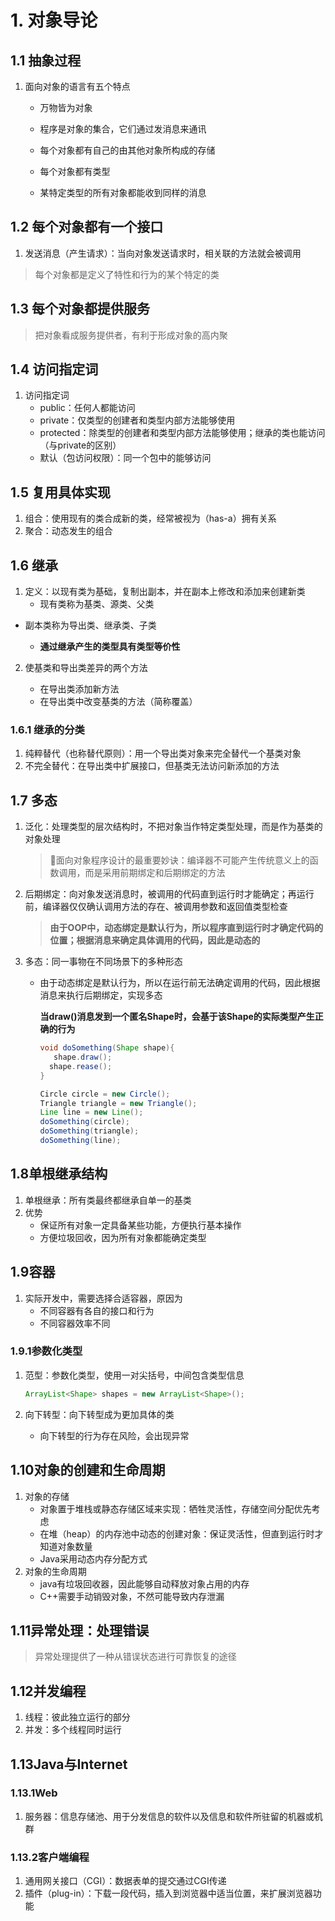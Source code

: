 # 1. 对象导论

## 1.1 抽象过程

1. 面向对象的语言有五个特点

   - 万物皆为对象

   - 程序是对象的集合，它们通过发消息来通讯

     <!--一盏电灯是一个程序，灯泡、灯座则为对象-->

   - 每个对象都有自己的由其他对象所构成的存储

   - 每个对象都有类型

   - 某特定类型的所有对象都能收到同样的消息

      <!--父类几何体，子类圆形、正方形，子类对象都能收到几何体类型的信息-->

## 1.2 每个对象都有一个接口

1. 发送消息（产生请求）：当向对象发送请求时，相关联的方法就会被调用

> 每个对象都是定义了特性和行为的某个特定的类

## 1.3 每个对象都提供服务

> 把对象看成服务提供者，有利于形成对象的高内聚

## 1.4 访问指定词

<!--被隐藏的具体实现-->

1. 访问指定词
   - public：任何人都能访问
   - private：仅类型的创建者和类型内部方法能够使用
   - protected：除类型的创建者和类型内部方法能够使用；继承的类也能访问（与private的区别）
   - 默认（包访问权限）：同一个包中的能够访问

## 1.5 复用具体实现

1. 组合：使用现有的类合成新的类，经常被视为（has-a）拥有关系
2. 聚合：动态发生的组合

## 1.6 继承

1. 定义：以现有类为基础，复制出副本，并在副本上修改和添加来创建新类
   - 现有类称为基类、源类、父类
   
- 副本类称为导出类、继承类、子类
  
   - **通过继承产生的类型具有类型等价性**
   
     <!--发给基类对象的消息同时也能发给导出类-->
   
2. 使基类和导出类差异的两个方法

   - 在导出类添加新方法
   - 在导出类中改变基类的方法（简称覆盖）

### 1.6.1 继承的分类

1. 纯粹替代（也称替代原则）：用一个导出类对象来完全替代一个基类对象
2. 不完全替代：在导出类中扩展接口，但基类无法访问新添加的方法



## 1.7 多态

1. 泛化：处理类型的层次结构时，不把对象当作特定类型处理，而是作为基类的对象处理

   <!--比如处理三角形、圆形、矩形，不作为特殊类处理，而是统一看成形状，因为都有绘制、移动等方法-->

   > 面向对象程序设计的最重要妙诀：编译器不可能产生传统意义上的函数调用，而是采用前期绑定和后期绑定的方法

2. 后期绑定：向对象发送消息时，被调用的代码直到运行时才能确定；再运行前，编译器仅仅确认调用方法的存在、被调用参数和返回值类型检查

   > **由于OOP中，动态绑定是默认行为，所以程序直到运行时才确定代码的位置；根据消息来确定具体调用的代码，因此是动态的**

3. 多态：同一事物在不同场景下的多种形态

   - 由于动态绑定是默认行为，所以在运行前无法确定调用的代码，因此根据消息来执行后期绑定，实现多态

     <!--示例代码-->

     **当draw()消息发到一个匿名Shape时，会基于该Shape的实际类型产生正确的行为**

     ```java
     void doSomething(Shape shape){
     	shape.draw();
       shape.rease();
     }
     ```

     ```java
     Circle circle = new Circle();
     Triangle triangle = new Triangle();
     Line line = new Line();
     doSomething(circle);
     doSomething(triangle);
     doSomething(line);
     ```

     

## 1.8单根继承结构

1. 单根继承：所有类最终都继承自单一的基类
2. 优势
   - 保证所有对象一定具备某些功能，方便执行基本操作
   - 方便垃圾回收，因为所有对象都能确定类型

## 1.9容器

1. 实际开发中，需要选择合适容器，原因为
   - 不同容器有各自的接口和行为
   - 不同容器效率不同

### 1.9.1参数化类型

1. 范型：参数化类型，使用一对尖括号，中间包含类型信息

   ```java
   ArrayList<Shape> shapes = new ArrayList<Shape>();
   ```

2. 向下转型：向下转型成为更加具体的类

   - 向下转型的行为存在风险，会出现异常

   <!--比如：Circle是Shape的一个类，但是无法得知某个Object是Shape类还是Circle类-->



## 1.10对象的创建和生命周期

1. 对象的存储
   - 对象置于堆栈或静态存储区域来实现：牺牲灵活性，存储空间分配优先考虑
   - 在堆（heap）的内存池中动态的创建对象：保证灵活性，但直到运行时才知道对象数量
   - Java采用动态内存分配方式
2. 对象的生命周期
   - java有垃圾回收器，因此能够自动释放对象占用的内存
   - C++需要手动销毁对象，不然可能导致内存泄漏



## 1.11异常处理：处理错误

> 异常处理提供了一种从错误状态进行可靠恢复的途径



## 1.12并发编程

1. 线程：彼此独立运行的部分
2. 并发：多个线程同时运行

## 1.13Java与Internet

### 1.13.1Web

1. 服务器：信息存储池、用于分发信息的软件以及信息和软件所驻留的机器或机群

### 1.13.2客户端编程

1. 通用网关接口（CGI）：数据表单的提交通过CGI传递
2. 插件（plug-in）：下载一段代码，插入到浏览器中适当位置，来扩展浏览器功能